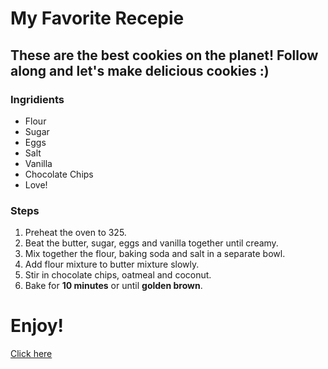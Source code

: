 # My Favorite Recepie
## These are the best cookies on the planet! Follow along and let's make delicious cookies :)

### **Ingridients**
* Flour
* Sugar
* Eggs
* Salt
* Vanilla
* Chocolate Chips
* Love!

### **Steps**
1. Preheat the oven to 325.
2. Beat the butter, sugar, eggs and vanilla together until creamy.
3. Mix together the flour, baking soda and salt in a separate bowl.
4. Add flour mixture to butter mixture slowly.
5. Stir in chocolate chips, oatmeal and coconut.
6. Bake for **10 minutes** or until **golden brown**.

# Enjoy!

[Click here](https://bestcookiesontheplanet.com/)